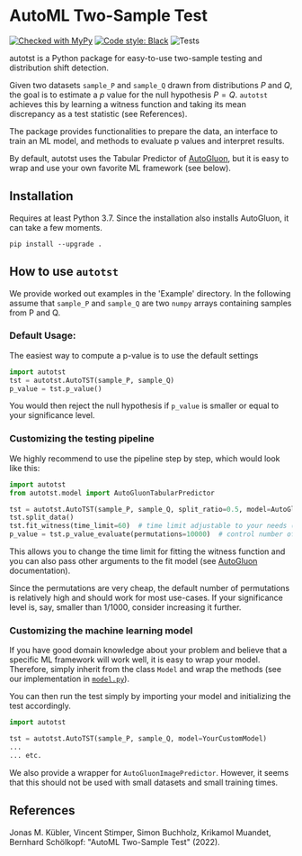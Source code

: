 # AutoML Two-Sample Test

[![Checked with MyPy](https://img.shields.io/badge/mypy-checked-blue)](https://github.com/python/mypy)
[![Code style: Black](https://img.shields.io/badge/code%20style-black-000000.svg)](https://github.com/ambv/black)
![Tests](https://github.com/jmkuebler/auto-tst/workflows/Tests/badge.svg?branch=vberenz/refactor)




autotst is a Python package for easy-to-use two-sample testing and distribution shift detection.

Given two datasets `sample_P` and `sample_Q` drawn from distributions $P$ and $Q$, the 
goal is to estimate a $p$ value for the null hypothesis $P=Q$.
`autotst` achieves this by learning a witness function and taking its mean discrepancy as a test statistic
(see References).

The package provides functionalities to prepare the data, an interface to train an ML model, and methods
to evaluate p values and interpret results.

By default, autotst uses the Tabular Predictor of [AutoGluon](https://auto.gluon.ai/), but it is easy 
to wrap and use your own favorite ML framework (see below).

## Installation
Requires at least Python 3.7. Since the installation also installs AutoGluon, it can take a few moments.
```
pip install --upgrade .
```

## How to use `autotst`
We provide worked out examples in the 'Example' directory. In the following assume that
`sample_P` and `sample_Q` are two `numpy` arrays containing samples from P and Q. 

### Default Usage:

The easiest way to compute a p-value is to use the default settings
```python
import autotst
tst = autotst.AutoTST(sample_P, sample_Q)
p_value = tst.p_value()
```
You would then reject the null hypothesis if `p_value` is smaller or equal to your significance level.

### Customizing the testing pipeline
We highly recommend to use the pipeline step by step, which would look like this:
```python
import autotst
from autotst.model import AutoGluonTabularPredictor

tst = autotst.AutoTST(sample_P, sample_Q, split_ratio=0.5, model=AutoGluonTabularPredictor)
tst.split_data()
tst.fit_witness(time_limit=60)  # time limit adjustable to your needs (in seconds)
p_value = tst.p_value_evaluate(permutations=10000)  # control number of permutations in the estimation
```
This allows you to change the time limit for fitting the witness function and you can also pass other 
arguments to the fit model (see [AutoGluon](https://auto.gluon.ai/) documentation).

Since the permutations are very cheap, the default number of permutations is relatively high and should work for most
use-cases. If your significance level is, say, smaller than 1/1000, consider increasing it further.

### Customizing the machine learning model
If you have good domain knowledge about your problem and believe that a specific ML framework will work well,
it is easy to wrap your model. 
Therefore, simply inherit from the class `Model` and wrap the methods
(see our implementation in [`model.py`](autotst/model.py)).

You can then run the test simply by importing your model and initializing the test accordingly.

```python
import autotst

tst = autotst.AutoTST(sample_P, sample_Q, model=YourCustomModel)
...
... etc.
```

We also provide a wrapper for `AutoGluonImagePredictor`. However, it seems that this should not be used 
with small datasets and small training times.

## References
Jonas M. Kübler, Vincent Stimper, Simon Buchholz, Krikamol Muandet, Bernhard Schölkopf: "AutoML Two-Sample Test" (2022).